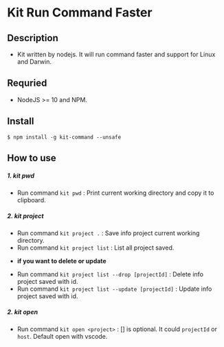 # Kit Run Command Faster

## Description
* Kit written by nodejs. It will run command faster and support for Linux and Darwin.

## Requried
* NodeJS >= 10 and NPM.

## Install
```shell
$ npm install -g kit-command --unsafe
```

## How to use

##### 1. kit pwd
* Run command `kit pwd` : Print current working directory and copy it to clipboard.

##### 2. kit project
* Run command `kit project .` : Save info project current working directory.
* Run command `kit project list` : List all project saved.
- **if you want to delete or update**
* Run command `kit project list --drop [projectId]` : Delete info project saved with id.
* Run command `kit project list --update [projectId]` : Update info project saved with id.

##### 2. kit open
* Run command `kit open <project>` : [<project>] is optional. It could `projectId` or `host`. Default open with vscode.
